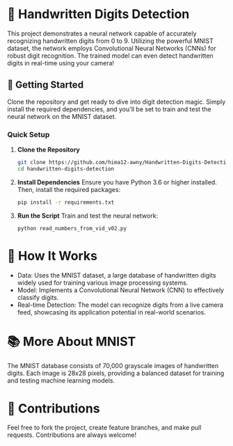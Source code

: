 # 📝 Handwritten Digits Detection

This project demonstrates a neural network capable of accurately recognizing handwritten digits from 0 to 9. Utilizing the powerful MNIST dataset, the network employs Convolutional Neural Networks (CNNs) for robust digit recognition. The trained model can even detect handwritten digits in real-time using your camera!

## 🚀 Getting Started

Clone the repository and get ready to dive into digit detection magic. Simply install the required dependencies, and you'll be set to train and test the neural network on the MNIST dataset.

### Quick Setup

1. **Clone the Repository**
   ```bash
   git clone https://github.com/hima12-awny/Handwritten-Digits-Detection.git
   cd handwritten-digits-detection

2. **Install Dependencies**
   Ensure you have Python 3.6 or higher installed. Then, install the required packages:
   ```bash
   pip install -r requirements.txt
   ```
3. **Run the Script**
  Train and test the neural network:
    ```
    python read_numbers_from_vid_v02.py
    ```
# 🔧 How It Works
* Data: Uses the MNIST dataset, a large database of handwritten digits widely used for training various image processing systems.
* Model: Implements a Convolutional Neural Network (CNN) to effectively classify digits.
* Real-time Detection: The model can recognize digits from a live camera feed, showcasing its application potential in real-world scenarios.

# 📚 More About MNIST
The MNIST database consists of 70,000 grayscale images of handwritten digits. Each image is 28x28 pixels, providing a balanced dataset for training and testing machine learning models.

# 🤝 Contributions
Feel free to fork the project, create feature branches, and make pull requests. Contributions are always welcome!
